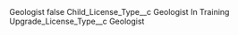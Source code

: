<?xml version="1.0" encoding="UTF-8"?>
<CustomMetadata xmlns="http://soap.sforce.com/2006/04/metadata" xmlns:xsi="http://www.w3.org/2001/XMLSchema-instance" xmlns:xsd="http://www.w3.org/2001/XMLSchema">
    <label>Geologist</label>
    <protected>false</protected>
    <values>
        <field>Child_License_Type__c</field>
        <value xsi:type="xsd:string">Geologist In Training</value>
    </values>
    <values>
        <field>Upgrade_License_Type__c</field>
        <value xsi:type="xsd:string">Geologist</value>
    </values>
</CustomMetadata>
